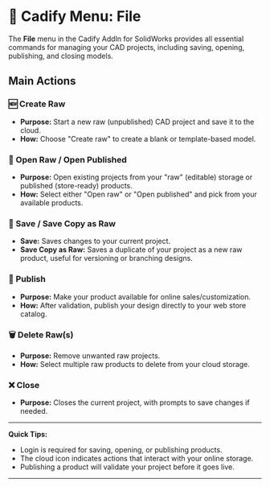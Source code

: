 # 📁 Cadify Menu: File

The **File** menu in the Cadify AddIn for SolidWorks provides all essential commands for managing your CAD projects, including saving, opening, publishing, and closing models.

## Main Actions

### 🆕 Create Raw
- **Purpose:** Start a new raw (unpublished) CAD project and save it to the cloud.
- **How:** Choose "Create raw" to create a blank or template-based model.

### 📂 Open Raw / Open Published
- **Purpose:** Open existing projects from your "raw" (editable) storage or published (store-ready) products.
- **How:** Select either "Open raw" or "Open published" and pick from your available products.

### 💾 Save / Save Copy as Raw
- **Save:** Saves changes to your current project.
- **Save Copy as Raw:** Saves a duplicate of your project as a new raw product, useful for versioning or branching designs.

### 🛒 Publish
- **Purpose:** Make your product available for online sales/customization.
- **How:** After validation, publish your design directly to your web store catalog.

### 🗑️ Delete Raw(s)
- **Purpose:** Remove unwanted raw projects.
- **How:** Select multiple raw products to delete from your cloud storage.

### ❌ Close
- **Purpose:** Closes the current project, with prompts to save changes if needed.

---

**Quick Tips:**
- Login is required for saving, opening, or publishing products.
- The cloud icon indicates actions that interact with your online storage.
- Publishing a product will validate your project before it goes live.

---
